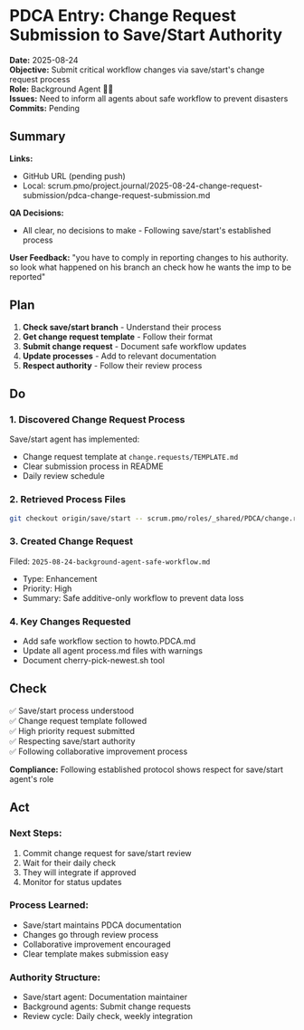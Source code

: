 # PDCA Entry: Change Request Submission to Save/Start Authority

**Date:** 2025-08-24  
**Objective:** Submit critical workflow changes via save/start's change request process  
**Role:** Background Agent 🕵️‍♂️  
**Issues:** Need to inform all agents about safe workflow to prevent disasters  
**Commits:** Pending

## Summary

**Links:**
- GitHub URL (pending push)
- Local: scrum.pmo/project.journal/2025-08-24-change-request-submission/pdca-change-request-submission.md

**QA Decisions:**
- All clear, no decisions to make - Following save/start's established process

**User Feedback:** "you have to comply in reporting changes to his authority. so look what happened on his branch an check how he wants the imp to be reported"

## Plan

1. **Check save/start branch** - Understand their process
2. **Get change request template** - Follow their format
3. **Submit change request** - Document safe workflow updates
4. **Update processes** - Add to relevant documentation
5. **Respect authority** - Follow their review process

## Do

### 1. Discovered Change Request Process
Save/start agent has implemented:
- Change request template at `change.requests/TEMPLATE.md`
- Clear submission process in README
- Daily review schedule

### 2. Retrieved Process Files
```bash
git checkout origin/save/start -- scrum.pmo/roles/_shared/PDCA/change.requests/
```

### 3. Created Change Request
Filed: `2025-08-24-background-agent-safe-workflow.md`
- Type: Enhancement
- Priority: High
- Summary: Safe additive-only workflow to prevent data loss

### 4. Key Changes Requested
- Add safe workflow section to howto.PDCA.md
- Update all agent process.md files with warnings
- Document cherry-pick-newest.sh tool

## Check

✅ Save/start process understood  
✅ Change request template followed  
✅ High priority request submitted  
✅ Respecting save/start authority  
✅ Following collaborative improvement process  

**Compliance:** Following established protocol shows respect for save/start agent's role

## Act

### Next Steps:
1. Commit change request for save/start review
2. Wait for their daily check
3. They will integrate if approved
4. Monitor for status updates

### Process Learned:
- Save/start maintains PDCA documentation
- Changes go through review process
- Collaborative improvement encouraged
- Clear template makes submission easy

### Authority Structure:
- Save/start agent: Documentation maintainer
- Background agents: Submit change requests
- Review cycle: Daily check, weekly integration
